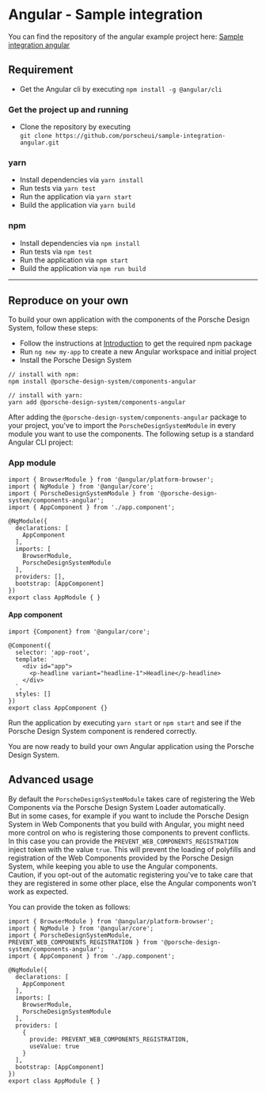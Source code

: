 # Angular - Sample integration

You can find the repository of the angular example project here: [Sample integration angular](https://github.com/porscheui/sample-integration-angular)

## Requirement
* Get the Angular cli by executing `npm install -g @angular/cli`

### Get the project up and running
* Clone the repository by executing <br>
`git clone https://github.com/porscheui/sample-integration-angular.git`

### yarn
* Install dependencies via `yarn install`
* Run tests via `yarn test`
* Run the application via `yarn start`
* Build the application via `yarn build`

### npm
* Install dependencies via `npm install`
* Run tests via `npm test`
* Run the application via `npm start`
* Build the application via `npm run build`

---

## Reproduce on your own
To build your own application with the components of the Porsche Design System, follow these steps:

* Follow the instructions at [Introduction](https://designsystem.porsche.com/v1/#/start-coding/introduction) to get the required npm package
* Run `ng new my-app` to create a new Angular workspace and initial project
* Install the Porsche Design System

``` 
// install with npm:
npm install @porsche-design-system/components-angular

// install with yarn:
yarn add @porsche-design-system/components-angular
```

After adding the `@porsche-design-system/components-angular` package to your project,
you've to import the `PorscheDesignSystemModule` in every module you want to use the components.
The following setup is a standard Angular CLI project: 

### App module
``` 
import { BrowserModule } from '@angular/platform-browser';
import { NgModule } from '@angular/core';
import { PorscheDesignSystemModule } from '@porsche-design-system/components-angular';
import { AppComponent } from './app.component';

@NgModule({
  declarations: [
    AppComponent
  ],
  imports: [
    BrowserModule,
    PorscheDesignSystemModule
  ],
  providers: [],
  bootstrap: [AppComponent]
})
export class AppModule { }

``` 

#### App component
``` 
import {Component} from '@angular/core';

@Component({
  selector: 'app-root',
  template: `
    <div id="app">
      <p-headline variant="headline-1">Headline</p-headline>
    </div>
  `,
  styles: []
})
export class AppComponent {}
```
Run the application by executing `yarn start` or `npm start` and see if the Porsche Design System component is rendered correctly.

You are now ready to build your own Angular application using the Porsche Design System.

## Advanced usage
By default the `PorscheDesignSystemModule` takes care of registering the Web Components via the Porsche Design
System Loader automatically.  
But in some cases, for example if you want to include the Porsche Design System in Web Components that
you build with Angular, you might need more control on who is registering those components to prevent
conflicts. In this case you can provide the `PREVENT_WEB_COMPONENTS_REGISTRATION` inject token with the
value `true`. This will prevent the loading of polyfills and registration of the Web Components provided
by the Porsche Design System, while keeping you able to use the Angular components.  
Caution, if you opt-out of the automatic registering you've to take care that they are registered in some
other place, else the Angular components won't work as expected.

You can provide the token as follows:
```
import { BrowserModule } from '@angular/platform-browser';
import { NgModule } from '@angular/core';
import { PorscheDesignSystemModule, PREVENT_WEB_COMPONENTS_REGISTRATION } from '@porsche-design-system/components-angular';
import { AppComponent } from './app.component';

@NgModule({
  declarations: [
    AppComponent
  ],
  imports: [
    BrowserModule,
    PorscheDesignSystemModule
  ],
  providers: [
    {
      provide: PREVENT_WEB_COMPONENTS_REGISTRATION,
      useValue: true
    }
  ],
  bootstrap: [AppComponent]
})
export class AppModule { }
```
